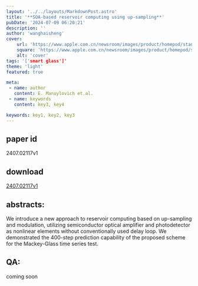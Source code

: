 ```yaml
---
layout: '../../layouts/MarkdownPost.astro'
title: '**SOA-based reservoir computing using up-sampling**'
pubDate: '2024-07-09 06:20:21'
description: ''
author: 'wanghaisheng'
cover:
    url: 'https://www.apple.com.cn/newsroom/images/product/homepod/standard/Apple-HomePod-hero-230118_big.jpg.large_2x.jpg'
    square: 'https://www.apple.com.cn/newsroom/images/product/homepod/standard/Apple-HomePod-hero-230118_big.jpg.large_2x.jpg'
    alt: 'cover'
tags: '['smart glass']' 
theme: 'light'
featured: true

meta:
 - name: author
   content: E. Manuylovich et.al.
 - name: keywords
   content: key3, key4

keywords: key1, key2, key3
---
```


## paper id
2407.02117v1
## download
[2407.02117v1](http://arxiv.org/abs/2407.02117v1)
## abstracts:
We introduce a new approach to reservoir computing based on up-sampling and modulation, utilizing semiconductor optical amplifier and photodetector as nonlinear elements without conventionally used delay loop. We demonstrated the 400-step prediction capability of the proposed scheme for the Mackey-Glass time series test.
## QA:
coming soon
